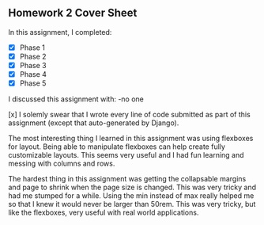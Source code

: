 Homework 2 Cover Sheet
----------------------

In this assignment, I completed:

- [x] Phase 1
- [x] Phase 2
- [x] Phase 3
- [x] Phase 4
- [x] Phase 5

I discussed this assignment with:
-no one

[x] I solemly swear that I wrote every line of code submitted as part
of this assignment (except that auto-generated by Django).

The most interesting thing I learned in this assignment was using flexboxes for layout. Being able to manipulate flexboxes can help create fully customizable layouts. This seems very useful and I had fun learning and messing with columns and rows.

The hardest thing in this assignment was getting the collapsable margins and page to shrink when the page size is changed. This was very tricky and had me stumped for a while. Using the min instead of max really helped me so that I knew it would never be larger than 50rem. This was very tricky, but like the flexboxes, very useful with real world applications.